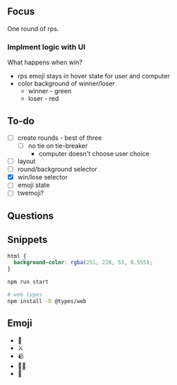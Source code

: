 ## Focus

One round of rps.

### Implment logic with UI

What happens when win?
  - rps emoji stays in hover state for user and computer
  - color background of winner/loser
    - winner - green
    - loser - red

## To-do
- [ ] create rounds - best of three
  - [ ] no tie on tie-breaker 
      - computer doesn't choose user choice 
- [ ] layout
- [ ] round/background selector
- [x] win/lose selector
- [ ] emoji state
- [ ] twemoji?

## Questions


## Snippets

```css
html {
  background-color: rgba(251, 228, 53, 0.555);
}
```

```sh
npm run start
```

```sh
# web types
npm install -D @types/web
```


## Emoji

- 📜
- ⚔️
- 🪨
- 🧙‍♂️
- 🤖